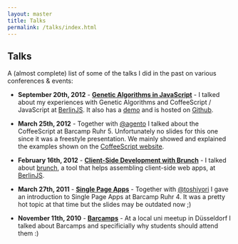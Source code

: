```yaml
---
layout: master
title: Talks
permalink: /talks/index.html
---
```


## Talks

A (almost complete) list of some of the talks I did in the past on various conferences & events:

- __September 20th, 2012__ - __[Genetic Algorithms in JavaScript](http://janmonschke.com/Genetic-Algorithms/presentation)__ - I talked about my experiences with Genetic Algorithms and CoffeeScript / JavaScript at [BerlinJS](http://berlinjs.org). It also has a [demo](http://janmonschke.com/Genetic-Algorithms/) and is hosted on [Github](https://github.com/janmonschke/Genetic-Algorithms).

- __March 25th, 2012__ - Together with [@agento](https://twitter.com/agento) I talked about the CoffeeScript at Barcamp Ruhr 5. Unfortunately no slides for this one since it was a freestyle presentation. We mainly showed and explained the examples shown on the [CoffeeScript website](http://coffeescript.org).

- __February 16th, 2012__ - __[Client-Side Development with Brunch](https://speakerdeck.com/janmonschke/client-side-development-with-brunch)__ - I talked about [brunch](http://brunch.io), a tool that helps assembling client-side web apps, at [BerlinJS](http://berlinjs.org).

- __March 27th, 2011__ - __[Single Page Apps](https://speakerdeck.com/janmonschke/single-page-web-apps)__ - Together with [@toshiyori](https://twitter.com/toshiyori) I gave an introduction to Single Page Apps at Barcamp Ruhr 4. It was a pretty hot topic at that time but the slides may be outdated now ;)

- __November 11th, 2010__ - __[Barcamps](http://www.slideshare.net/janmonschke/presentation-5747040)__ - At a local uni meetup in Düsseldorf I talked about Barcamps and specificially why students should attend them :) 